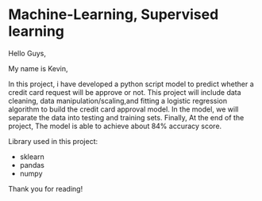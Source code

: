 # Machine-Learning, Supervised learning

Hello Guys, 

My name is Kevin, 

In this project, i have developed a python script model to predict whether a credit card request will be approve or not. This project will include data cleaning, data manipulation/scaling,and fitting a logistic regression algorithm to build the credit card approval model.
In the model, we will separate the data into testing and training sets. Finally, At the end of the project, The model is able to achieve about 84% accuracy score.

Library used in this project:
- sklearn 
- pandas 
- numpy

Thank you for reading!
